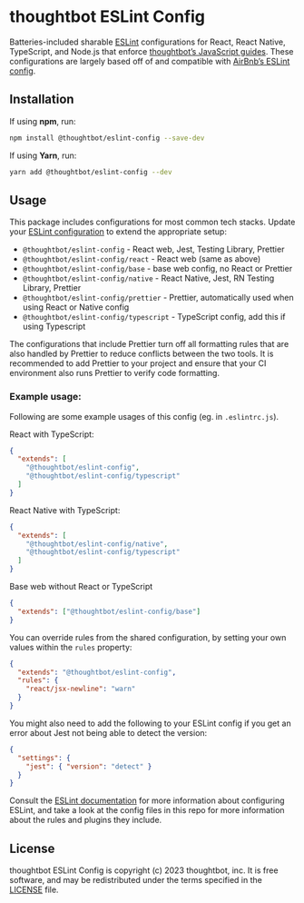 # thoughtbot ESLint Config

Batteries-included sharable [ESLint][eslint] configurations for React, React
Native, TypeScript, and Node.js that enforce [thoughtbot’s JavaScript
guides][thoughtbot-js-guides]. These configurations are largely based off of and
compatible with [AirBnb’s ESLint config][airbnb-config].

[eslint]: https://eslint.org/
[thoughtbot-js-guides]: https://github.com/thoughtbot/guides/tree/main/javascript
[airbnb-config]: https://github.com/airbnb/javascript/tree/master/packages/eslint-config-airbnb

## Installation

If using **npm**, run:

```bash
npm install @thoughtbot/eslint-config --save-dev
```

If using **Yarn**, run:

```bash
yarn add @thoughtbot/eslint-config --dev
```

## Usage

This package includes configurations for most common tech stacks. Update your [ESLint configuration][eslint-configuration] to extend the appropriate setup:

- `@thoughtbot/eslint-config` - React web, Jest, Testing Library, Prettier
- `@thoughtbot/eslint-config/react` - React web (same as above)
- `@thoughtbot/eslint-config/base` - base web config, no React or Prettier
- `@thoughtbot/eslint-config/native` - React Native, Jest, RN Testing Library, Prettier
- `@thoughtbot/eslint-config/prettier` - Prettier, automatically used when using React or Native config
- `@thoughtbot/eslint-config/typescript` - TypeScript config, add this if using Typescript

The configurations that include Prettier turn off all formatting rules that are also handled by Prettier to reduce conflicts between the two tools. It is recommended to add Prettier to your project and ensure that your CI environment also runs Prettier to verify code formatting.

### Example usage:

Following are some example usages of this config (eg. in `.eslintrc.js`).

React with TypeScript:

```json
{
  "extends": [
    "@thoughtbot/eslint-config",
    "@thoughtbot/eslint-config/typescript"
  ]
}
```

React Native with TypeScript:

```json
{
  "extends": [
    "@thoughtbot/eslint-config/native",
    "@thoughtbot/eslint-config/typescript"
  ]
}
```

Base web without React or TypeScript

```json
{
  "extends": ["@thoughtbot/eslint-config/base"]
}
```

You can override rules from the shared configuration, by setting your
own values within the `rules` property:

```json
{
  "extends": "@thoughtbot/eslint-config",
  "rules": {
    "react/jsx-newline": "warn"
  }
}
```

You might also need to add the following to your ESLint config if you get an error about Jest not being able to detect the version:

```json
{
  "settings": {
    "jest": { "version": "detect" }
  }
}
```

Consult the [ESLint documentation][eslint-configuration] for more information about configuring ESLint, and take a look at the config files in this repo for more information about the rules and plugins they include.

[eslint-configuration]: https://eslint.org/docs/user-guide/configuring

## License

thoughtbot ESLint Config is copyright (c) 2023 thoughtbot, inc.
It is free software, and may be redistributed under the
terms specified in the [LICENSE] file.

[LICENSE]: /LICENSE.md

<!-- START /templates/footer.md -->
<!-- END /templates/footer.md -->
